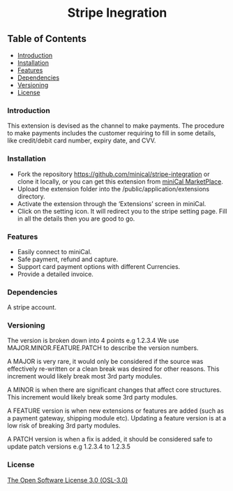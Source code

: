 <p>
	<h1 align="center">
	Stripe Inegration</h1>
</p>

## Table of Contents
* [Introduction](#introduction)
* [Installation](#installation)
* [Features](#features)
* [Dependencies](#dependencies)
* [Versioning](#versioning)
* [License](#license)

### Introduction
This extension is devised as the channel to make payments. The procedure to make payments includes the customer requiring to fill in some details, like credit/debit card number, expiry date, and CVV. 

### Installation
* Fork the repository https://github.com/minical/stripe-integration or clone it locally, or you can get this extension from [miniCal MarketPlace](). 
* Upload the extension folder into the /public/application/extensions directory.
* Activate the extension through the ‘Extensions’ screen in miniCal.
* Click on the setting icon. It will redirect you to the stripe setting page. Fill in all the details then you are good to go.

### Features
*	Easily connect to miniCal.
*	Safe payment, refund and capture.
* Support card payment options with different Currencies.
* Provide a detailed invoice.

### Dependencies
A stripe account. 

### Versioning

The version is broken down into 4 points e.g 1.2.3.4 We use MAJOR.MINOR.FEATURE.PATCH to describe the version numbers.

A MAJOR is very rare, it would only be considered if the source was effectively re-written or a clean break was desired for other reasons. This increment would likely break most 3rd party modules.

A MINOR is when there are significant changes that affect core structures. This increment would likely break some 3rd party modules.

A FEATURE version is when new extensions or features are added (such as a payment gateway, shipping module etc). Updating a feature version is at a low risk of breaking 3rd party modules.

A PATCH version is when a fix is added, it should be considered safe to update patch versions e.g 1.2.3.4 to 1.2.3.5

### License

[The Open Software License 3.0 (OSL-3.0)](https://github.com/minical/minical/blob/main/LICENSE)
